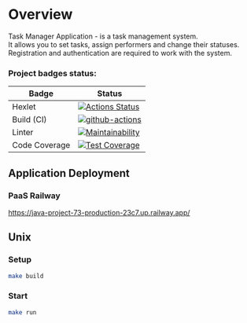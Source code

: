 # Overview

Task Manager Application - is a task management system. <br>
It allows you to set tasks, assign performers and change their statuses. <br>
Registration and authentication are required to work with the system. <br>

### Project badges status:
| Badge         | Status                                                                                                                                                                                                |
|---------------|-------------------------------------------------------------------------------------------------------------------------------------------------------------------------------------------------------|
| Hexlet        | [![Actions Status](https://github.com/mpa-github/java-project-73/workflows/hexlet-check/badge.svg)](https://github.com/mpa-github/java-project-73/actions)                                            |
| Build (CI)    | [![github-actions](https://github.com/mpa-github/java-project-73/actions/workflows/github-actions.yml/badge.svg)](https://github.com/mpa-github/java-project-73/actions/workflows/github-actions.yml) |
| Linter        | [![Maintainability](https://api.codeclimate.com/v1/badges/cfd7e6607b3c1a829bc5/maintainability)](https://codeclimate.com/github/mpa-github/java-project-73/maintainability)                           |
| Code Coverage | [![Test Coverage](https://api.codeclimate.com/v1/badges/cfd7e6607b3c1a829bc5/test_coverage)](https://codeclimate.com/github/mpa-github/java-project-73/test_coverage)                                 |

## Application Deployment
### PaaS Railway

<https://java-project-73-production-23c7.up.railway.app/>

## Unix
### Setup

```sh
make build
```
### Start

```sh
make run
```
